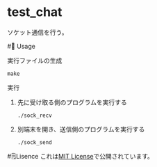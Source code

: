 # test_chat
ソケット通信を行う。

#🚀 Usage

実行ファイルの生成

```
make
```

実行

1. 先に受け取る側のプログラムを実行する

	```
	./sock_recv
	```
1. 別端末を開き、送信側のプログラムを実行する

	```
	./sock_send
	```
	
#🗒Lisence
これは[MIT License]()で公開されています。
